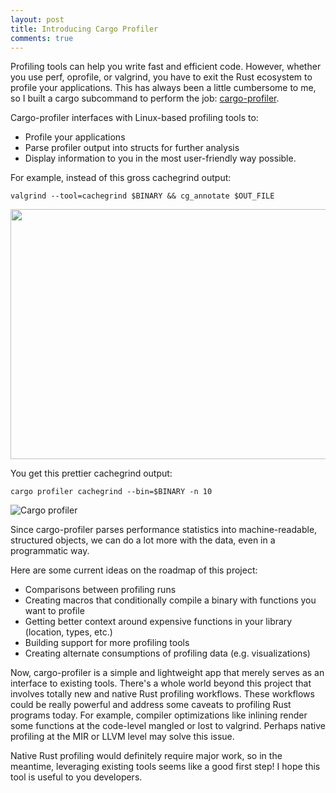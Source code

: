 ```yaml
---
layout: post
title: Introducing Cargo Profiler
comments: true
---
```


Profiling tools can help you write fast and efficient code. However, whether you use perf, oprofile, or valgrind, you have to exit the Rust ecosystem to profile your applications. This has always been a little cumbersome to me, so I built a cargo subcommand to perform the job: [cargo-profiler](https://github.com/pegasos1/cargo-profiler).

Cargo-profiler interfaces with Linux-based profiling tools to:

  * Profile your applications
  * Parse profiler output into structs for further analysis
  * Display information to you in the most user-friendly way possible.

For example, instead of this gross cachegrind output:

`valgrind --tool=cachegrind $BINARY && cg_annotate $OUT_FILE`

<img src="http://127.0.0.1:4000/public/20160511/cachegrind_pic.png" width="900" height="400">

You get this prettier cachegrind output:

`cargo profiler cachegrind --bin=$BINARY -n 10`

![Cargo profiler](http://127.0.0.1:4000/public/20160511/cargoprofiler.png)

Since cargo-profiler parses performance statistics into machine-readable, structured objects, we can do a lot more with the data, even in a programmatic way.

Here are some current ideas on the roadmap of this project:

 * Comparisons between profiling runs
 * Creating macros that conditionally compile a binary with functions you want to profile
 * Getting better context around expensive functions in your library (location, types, etc.)
 * Building support for more profiling tools
 * Creating alternate consumptions of profiling data (e.g. visualizations)

Now, cargo-profiler is a simple and lightweight app that merely serves as an interface to existing tools. There's a whole world beyond this project that involves totally new and native Rust profiling workflows. These workflows could be really powerful and address some caveats to profiling Rust programs today. For example, compiler optimizations like inlining  render some functions at the code-level mangled or lost to valgrind. Perhaps native profiling at the MIR or LLVM level may solve this issue.

Native Rust profiling would definitely require major work, so in the meantime, leveraging existing tools seems like a good first step! I hope this tool is useful to you developers.
